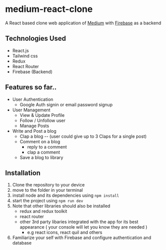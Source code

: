 # medium-react-clone
A React based clone web application of [Medium](medium.com) with [Firebase](firebase.google.com) as a backend 

## Technologies Used
- React.js 
- Tailwind css
- Redux
- React Router
- Firebase (Backend)

## Features so far..
- User Authentication
    - Google Auth signin or email password signup 
- User Management
    - View & Update Profile
    - Follow / Unfollow user
    - Manage Posts
- Write and Post a blog
    - Clap a blog -- (user could give up to 3 Claps for a single post)
    - Comment on a blog
        - reply to a comment
        - clap a comment
    - Save a blog to library   

## Installation
1. Clone the repository to your device
2. move to the folder in your terminal
3. install node and its dependencies using `npm install`
4. start the project using `npm run dev`
5. Note that other libraries should also be installed
    - redux and redux toolkit
    - react router
    - other 3rd party libaries integrated with the app for its best         appearance ( your console will let you know they are needed )
        - e.g react icons, react quil and others
6. Familiarize your self with Firebase and configure authentication and database


